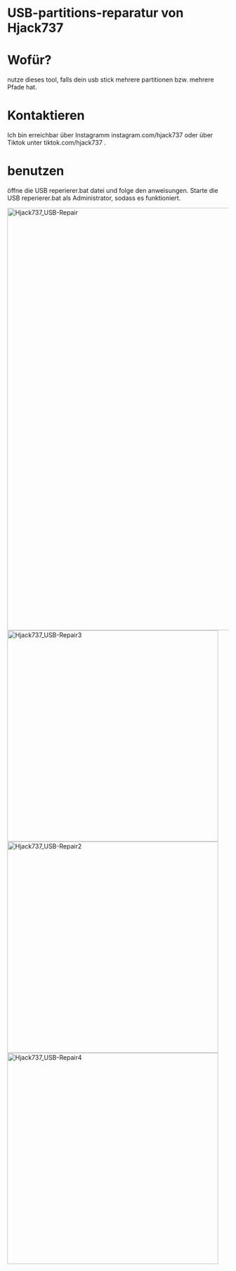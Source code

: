 # USB-partitions-reparatur von Hjack737

# Wofür?
nutze dieses tool, falls dein usb stick mehrere partitionen bzw. mehrere Pfade hat.
# Kontaktieren
Ich bin erreichbar über Instagramm instagram.com/hjack737 oder über Tiktok unter tiktok.com/hjack737 .
# benutzen
öffne die USB reperierer.bat datei und folge den anweisungen. Starte die USB reperierer.bat als Administrator, sodass es funktioniert.

<img width="960" alt="Hjack737_USB-Repair" src="https://github.com/Hjack737/USB-partitions-reparatur/assets/132817690/df9aa7dc-47f2-4f4e-a4bd-55a0beb21be6">

<img width="480" alt="Hjack737_USB-Repair3" src="https://github.com/Hjack737/USB-partitions-reparatur/assets/132817690/72ae0fb9-ec6c-4162-82b5-46e563a2179e">

<img width="480" alt="Hjack737_USB-Repair2" src="https://github.com/Hjack737/USB-partitions-reparatur/assets/132817690/fbf4c2f0-e482-4a95-8069-36eb4756a7e8">

<img width="480" alt="Hjack737_USB-Repair4" src="https://github.com/Hjack737/USB-partitions-reparatur/assets/132817690/52d6f151-17fa-4a5a-bad1-2b8169918433">
